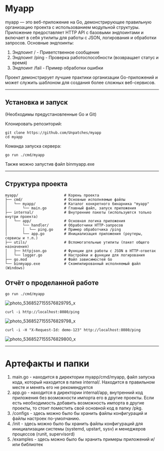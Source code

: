 # Myapp

myapp — это веб-приложение на Go, демонстрирующее правильную организацию проекта с использованием модульной структуры. Приложение предоставляет HTTP API с базовыми эндпоинтами и включает в себя утилиты для работы с JSON, логирования и обработки запросов.
Основные эндпоинты:
1. Эндпоинт / - Приветственное сообщение
2. Эндпоинт /ping - Проверка работоспособности (возвращает статус и время)
3. Эндпоинт /fail - Пример обработки ошибки

Проект демонстрирует лучшие практики организации Go-приложений и может служить шаблоном для создания более сложных веб-сервисов.

---

## Установка и запуск

(Необходимы предустановленные Go и Git)

Клонировать репозиторий:

```
git clone https://github.com/Unpatches/myapp
cd myapp
```

Команда запуска сервера:

```
go run ./cmd/myapp
```

Также можно запустив файл binmyapp.exe

------

## Структура проекта

```plaintext
myapp/                     # Корень проекта
├── cmd/                   # Основные исполняемые файлы
│   └── myapp/             # Каталог конкретного бинарника "myapp"
│       └── main.go        # Главный файл, запуск приложения
├── internal/              # Внутренние пакеты (используются только внутри проекта)
│   └── app/               # Основная логика приложения
│       └── handler/       # Обработчики HTTP-запросов
│       │  └── ping.go     # Пример обработчика /ping
│       └── app.go         # Инициализация приложения (роутеры, сервисы и т.п.)
├── utils/                 # Вспомогательные утилиты (пакет общего назначения)
│   ├── httpjson.go        # Функции для работы с JSON в HTTP-ответах
│   └── logger.go          # Настройки и функции для логирования
├── go.mod                 # Файл зависимостей Go
└── binmyapp.exe           # Скомпилированный исполняемый файл (Windows)
```

## Отчёт о проделанной работе

```
go run ./cmd/myapp
```
![photo_5368527155576829795_x](https://github.com/user-attachments/assets/1669a4db-4920-4d54-a943-8f7b9d9b04dc)

```
curl -i http://localhost:8080/ping
```
![photo_5368527155576829798_x](https://github.com/user-attachments/assets/acd5d155-eb26-45de-bf77-dd0cb03a6218)

```
curl -i -H "X-Request-Id: demo-123" http://localhost:8080/ping
```
![photo_5368527155576829800_x](https://github.com/user-attachments/assets/46497fe3-93e2-4077-a22b-0de837b9f09c)

------

# Артефакты и папки
1) main.go - находится в директории myapp/cmd/myapp, файл запуска кода, который находится в папке internal/. Находится в правильном месте и менять его не рекомендуется
2) app.go - находится в директории internal/app, внутренний код приложения без возможности импорта его в другие проекты. Если есть необходимость добавить возможность импорта в другие проекты, то стоит поместить свой основной код в папку /pkg.
3) /configs - здесь можно было бы хранить файлы конфигураций и файлы настроек по-умолчанию.
4) /init - здесь можно было бы хранить файлы конфигураций для инициализации системы (systemd, upstart, sysv) и менеджеров процессов (runit, supervisord)
5) /examples - здесь можно было бы хранить примеры приложений и/или библиотек
